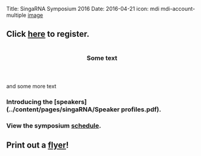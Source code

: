 Title: SingaRNA Symposium 2016
Date: 2016-04-21
icon: mdi mdi-account-multiple
[image](singaRNA/singaRNA_header.jpg)

## Click [**here**](http://goo.gl/forms/0awa0rCjGbMxPWBI3) to register.

<style>
.image:before{
  background-image: None;
  height: 100%;
}
em{
  font-style: italic;
}
</style>

<div class="row">
  <div class="6u">

<section>
  <a href="#stem-cells" class="image feature"><img src="/pages/singaRNA/SG-RNA flyer.png" alt="" /></a>
  <header>
    <h3>Some text</h3>
  </header>
  <p>and some more text</p>
</section>

  </div>

[](singaRNA/SG-RNA_flyer.png)


### Introducing the [**speakers**](../content/pages/singaRNA/Speaker profiles.pdf).

### View the symposium [**schedule**](../content/singaRNA/schedulev2.pdf). 

## Print out a [flyer](../content/singaRNA/SG-RNA_flyer.pdf)!




